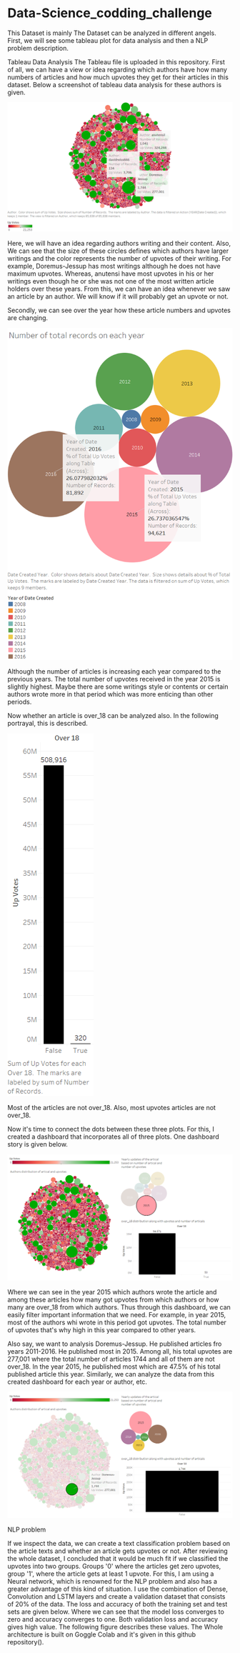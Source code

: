# Data-Science_codding_challenge
This Dataset is mainly The Dataset can be analyzed in different angels. First, we will see some tableau plot for data analysis and then a NLP problem description.

Tableau Data Analysis
The Tableau file is uploaded in this repository. First of all, we can have a view or idea regarding which authors have how many numbers of articles and how much upvotes they get for their articles in this dataset. Below a screenshot of tableau data analysis for these authors is given.

![](Sheet%201.png)

Here, we will have an idea regarding authors writing and their content. Also, We can see that the size of these circles defines which authors have larger writings and the color represents the number of upvotes of their writing. For example, Doremus-Jessup has most writings although he does not have maximum upvotes. Whereas, anutensi have most upvotes in his or her writings even though he or she was not one of the most written article holders over these years. From this, we can have an idea whenever we saw an article by an author. We will know if it will probably get an upvote or not.

Secondly, we can see over the year how these article numbers and upvotes are changing.

![](Sheet%202.png)



Although the number of articles is increasing each year compared to the previous years. The total number of upvotes received in the year 2015 is slightly highest. Maybe there are some writings style or contents or certain authors wrote more in that period which was more enticing than other periods.

Now whether an article is over_18 can be analyzed also. In the following portrayal, this is described.

![](Sheet%203.png)



Most of the articles are not over_18. Also, most upvotes articles are not over_18.

<p>Now it's time to connect the dots between these three plots. For this, I created a dashboard that incorporates all of three plots. One dashboard story is given below.
  
  ![](Dashboard%201.png)
  
  Where we can see in the year 2015 which authors wrote the article and among these articles how many got upvotes from which authors or how many are over_18 from which authors. Thus through this dashboard, we can easily filter important information that we need. For example, in year 2015, most of the authors whi wrote in this period got upvotes. The total number of upvotes that's why high in this year compared to other years. </p>
  <p>  Also say, we want to analysis  Doremus-Jessup. He published articles fro years 2011-2016. He published most in 2015. Among all, his total upvotes are 277,001 where the total number of articles 1744 and all of them are not over_18. In the year 2015, he published most which are 47.5% of his total published article this year. Similarly, we can analyze the data from this created dashboard for each year or author, etc.</p>
  
  
  ![](Dashboard%202.png)

  <h> NLP problem</h>
 <p> If we inspect the data, we can create a text classification problem based on the article texts and whether an article gets upvotes or not. After reviewing the whole dataset, I concluded that it would be much fit if we classified the upvotes into two groups. Groups '0' where the articles get zero upvotes, group '1', where the article gets at least 1 upvote. For this, I am using a Neural network, which is renowned for the NLP problem and also has a greater advantage of this kind of situation. I use the combination of Dense, Convolution and LSTM layers and create a validation dataset that consists of 20% of the data. The loss and accuracy of both the training set and test sets are given below. Where we can see that the model loss converges to zero and accuracy converges to one. Both validation loss and accuracy gives high value. The following figure describes these values. The Whole architecture is built on Goggle Colab and it's given in this github repository(). </p>
  
  
